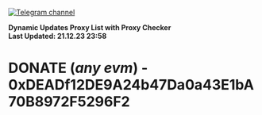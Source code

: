 [![Telegram channel](https://img.shields.io/endpoint?url=https://runkit.io/damiankrawczyk/telegram-badge/branches/master?url=https://t.me/n4z4v0d)](https://t.me/n4z4v0d) 

**Dynamic Updates Proxy List with Proxy Checker**  
**Last Updated: 21.12.23 23:58**

# DONATE (_any evm_) - 0xDEADf12DE9A24b47Da0a43E1bA70B8972F5296F2
